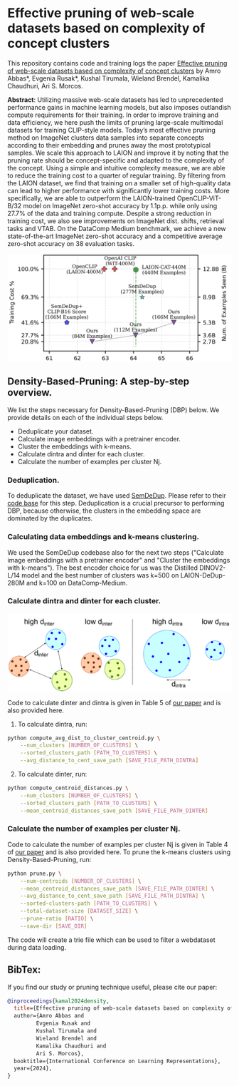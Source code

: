 # Effective pruning of web-scale datasets based on complexity of concept clusters

This repository contains code and training logs the paper [Effective pruning of web-scale datasets based on complexity of concept clusters](https://arxiv.org/abs/2401.04578) by Amro Abbas*, Evgenia Rusak*, Kushal Tirumala, Wieland Brendel, Kamalika Chaudhuri, Ari S. Morcos.

**Abstract**: Utilizing massive web-scale datasets has led to unprecedented performance gains in machine learning models, but also imposes outlandish compute requirements for their training. In order to improve training and data efficiency, we here push the limits of pruning large-scale multimodal datasets for training CLIP-style models. Today’s most effective pruning method on ImageNet clusters data samples into separate concepts according to their embedding and prunes away the most prototypical samples. We scale this approach to LAION and improve it by noting that the pruning rate should be concept-specific and adapted to the complexity of the concept. Using a simple and intuitive complexity measure, we are able to reduce the training cost to a quarter of regular training. By filtering from the LAION dataset, we find that training on a smaller set of high-quality data can lead to higher performance with significantly lower training costs. More specifically, we are able to outperform the LAION-trained OpenCLIP-ViT-B/32 model on ImageNet zero-shot accuracy by 1.1p.p. while only using 27.7% of the data and training compute. Despite a strong reduction in training cost, we also see improvements on ImageNet dist. shifts, retrieval tasks and VTAB. On the DataComp Medium benchmark, we achieve a new state-of-the-art ImageNet zero-shot accuracy and a competitive average zero-shot accuracy on 38 evaluation tasks.

![Example Figure](./figures/Fig1.png)

## Density-Based-Pruning: A step-by-step overview.

We list the steps necessary for Density-Based-Pruning (DBP) below. We provide details on each of the individual steps below.

- Deduplicate your dataset.
- Calculate image embeddings with a pretrainer encoder. 
- Cluster the embeddings with k-means. 
- Calculate dintra and dinter for each cluster. 
- Calculate the number of examples per cluster Nj. 

### Deduplication.

To deduplicate the dataset, we have used [SemDeDup](https://github.com/facebookresearch/SemDeDup). Please refer to their [code base](https://github.com/facebookresearch/SemDeDup) for this step. Deduplication is a crucial precursor to performing DBP, because otherwise, the clusters in the embedding space are dominated by the duplicates.

### Calculating data embeddings and k-means clustering.

We used the SemDeDup codebase also for the next two steps ("Calculate image embeddings with a pretrainer encoder" and "Cluster the embeddings with k-means"). The best encoder choice for us was the Distilled DINOV2-L/14 model and the best number of clusters was k=500 on LAION-DeDup-280M and k=100 on DataComp-Medium.

### Calculate dintra and dinter for each cluster.

![Example Figure](./figures/dinter_dintra_vis.png)

Code to calculate dinter and dintra is given in Table 5 of [our paper](https://arxiv.org/abs/2401.04578) and is also provided here.

1) To calculate dintra, run:

```bash
python compute_avg_dist_to_cluster_centroid.py \
    --num_clusters [NUMBER_OF_CLUSTERS] \
    --sorted_clusters_path [PATH_TO_CLUSTERS] \
    --avg_distance_to_cent_save_path [SAVE_FILE_PATH_DINTRA]
```

2) To calculate dinter, run:

```bash
python compute_centroid_distances.py \
    --num_clusters [NUMBER_OF_CLUSTERS] \
    --sorted_clusters_path [PATH_TO_CLUSTERS] \
    --mean_centroid_distances_save_path [SAVE_FILE_PATH_DINTER]
```


### Calculate the number of examples per cluster Nj.

Code to calculate the number of examples per cluster Nj is given in Table 4 of [our paper](https://arxiv.org/abs/2401.04578) and is also provided here. To prune the k-means clusters using Density-Based-Pruning, run:

```bash
python prune.py \
    --num-centroids [NUMBER_OF_CLUSTERS] \
    --mean_centroid_distances_save_path [SAVE_FILE_PATH_DINTER] \
    --avg_distance_to_cent_save_path [SAVE_FILE_PATH_DINTRA] \
    --sorted-clusters-path [PATH_TO_CLUSTERS] \
    --total-dataset-size [DATASET_SIZE] \
    --prune-ratio [RATIO] \
    --save-dir [SAVE_DIR]
```

The code will create a trie file which can be used to filter a webdataset during data loading.

## BibTex:

If you find our study or pruning technique useful, please cite our paper:

```bibtex
@inproceedings{kamal2024density,
  title={Effective pruning of web-scale datasets based on complexity of concept clusters,
  author={Amro Abbas and 
         Evgenia Rusak and
         Kushal Tirumala and
         Wieland Brendel and
         Kamalika Chaudhuri and
         Ari S. Morcos},
  booktitle={International Conference on Learning Representations},
  year={2024},
}
```